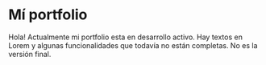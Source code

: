 # Mí portfolio
Hola! Actualmente mi portfolio esta en desarrollo activo. Hay textos en Lorem y algunas funcionalidades que todavía no están completas. 
No es la versión final.
